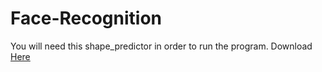 # Face-Recognition
You will need this shape_predictor in order to run the program. Download [Here](https://drive.google.com/file/d/1eqelCtr_TaksnM2R3fU7QY31w1iO9YhL/view?usp=drive_link)
